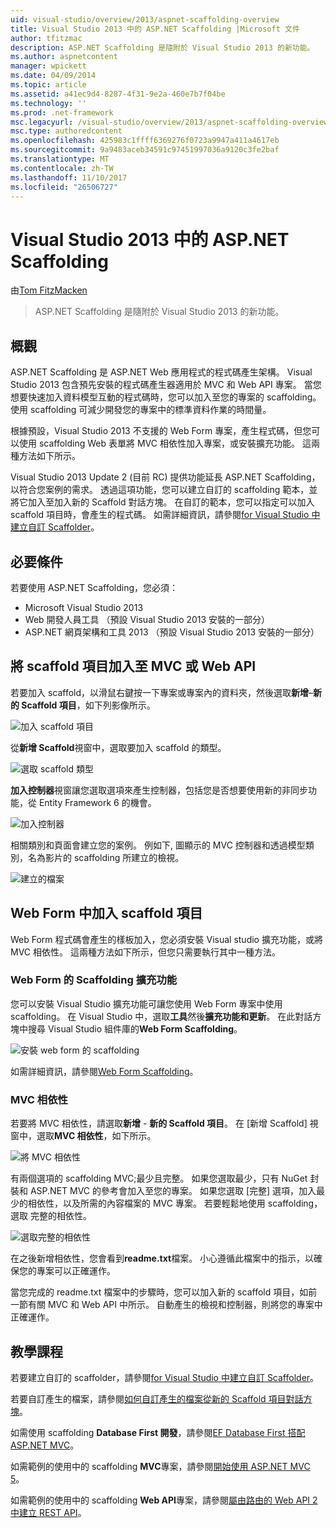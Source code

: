 ```yaml
---
uid: visual-studio/overview/2013/aspnet-scaffolding-overview
title: Visual Studio 2013 中的 ASP.NET Scaffolding |Microsoft 文件
author: tfitzmac
description: ASP.NET Scaffolding 是隨附於 Visual Studio 2013 的新功能。
ms.author: aspnetcontent
manager: wpickett
ms.date: 04/09/2014
ms.topic: article
ms.assetid: a41ec9d4-8287-4f31-9e2a-460e7b7f04be
ms.technology: ''
ms.prod: .net-framework
msc.legacyurl: /visual-studio/overview/2013/aspnet-scaffolding-overview
msc.type: authoredcontent
ms.openlocfilehash: 425983c1ffff6369276f0723a9947a411a4617eb
ms.sourcegitcommit: 9a9483aceb34591c97451997036a9120c3fe2baf
ms.translationtype: MT
ms.contentlocale: zh-TW
ms.lasthandoff: 11/10/2017
ms.locfileid: "26506727"
---
```

<a name="aspnet-scaffolding-in-visual-studio-2013"></a>Visual Studio 2013 中的 ASP.NET Scaffolding
====================
由[Tom FitzMacken](https://github.com/tfitzmac)

> ASP.NET Scaffolding 是隨附於 Visual Studio 2013 的新功能。


## <a name="overview"></a>概觀

ASP.NET Scaffolding 是 ASP.NET Web 應用程式的程式碼產生架構。 Visual Studio 2013 包含預先安裝的程式碼產生器適用於 MVC 和 Web API 專案。 當您想要快速加入資料模型互動的程式碼時，您可以加入至您的專案的 scaffolding。 使用 scaffolding 可減少開發您的專案中的標準資料作業的時間量。

根據預設，Visual Studio 2013 不支援的 Web Form 專案，產生程式碼，但您可以使用 scaffolding Web 表單將 MVC 相依性加入專案，或安裝擴充功能。 這兩種方法如下所示。

Visual Studio 2013 Update 2 (目前 RC) 提供功能延長 ASP.NET Scaffolding，以符合您案例的需求。 透過這項功能，您可以建立自訂的 scaffolding 範本，並將它加入至加入新的 Scaffold 對話方塊。 在自訂的範本，您可以指定可以加入 scaffold 項目時，會產生的程式碼。 如需詳細資訊，請參閱[for Visual Studio 中建立自訂 Scaffolder](https://go.microsoft.com/fwlink/p/?LinkId=395029)。

## <a name="prerequisites"></a>必要條件

若要使用 ASP.NET Scaffolding，您必須：

- Microsoft Visual Studio 2013
- Web 開發人員工具 （預設 Visual Studio 2013 安裝的一部分）
- ASP.NET 網頁架構和工具 2013 （預設 Visual Studio 2013 安裝的一部分）

## <a name="add-a-scaffolded-item-to-mvc-or-web-api"></a>將 scaffold 項目加入至 MVC 或 Web API

若要加入 scaffold，以滑鼠右鍵按一下專案或專案內的資料夾，然後選取**新增**–**新的 Scaffold 項目**，如下列影像所示。

![加入 scaffold 項目](aspnet-scaffolding-overview/_static/image1.png)

從**新增 Scaffold**視窗中，選取要加入 scaffold 的類型。

![選取 scaffold 類型](aspnet-scaffolding-overview/_static/image2.png)

**加入控制器**視窗讓您選取選項來產生控制器，包括您是否想要使用新的非同步功能，從 Entity Framework 6 的機會。

![加入控制器](aspnet-scaffolding-overview/_static/image3.png)

相關類別和頁面會建立您的案例。 例如下, 圖顯示的 MVC 控制器和透過模型類別，名為影片的 scaffolding 所建立的檢視。

![建立的檔案](aspnet-scaffolding-overview/_static/image4.png)

## <a name="add-a-scaffolded-item-to-web-forms"></a>Web Form 中加入 scaffold 項目

Web Form 程式碼會產生的樣板加入，您必須安裝 Visual studio 擴充功能，或將 MVC 相依性。 這兩種方法如下所示，但您只需要執行其中一種方法。

### <a name="web-forms-scaffolding-extension"></a>Web Form 的 Scaffolding 擴充功能

您可以安裝 Visual Studio 擴充功能可讓您使用 Web Form 專案中使用 scaffolding。 在 Visual Studio 中，選取**工具**然後**擴充功能和更新**。 在此對話方塊中搜尋 Visual Studio 組件庫的**Web Form Scaffolding**。

![安裝 web form 的 scaffolding](aspnet-scaffolding-overview/_static/image5.png)

如需詳細資訊，請參閱[Web Form Scaffolding](https://go.microsoft.com/fwlink/p/?LinkId=396478)。

### <a name="mvc-dependencies"></a>MVC 相依性

若要將 MVC 相依性，請選取**新增** - **新的 Scaffold 項目**。 在 [新增 Scaffold] 視窗中，選取**MVC 相依性**，如下所示。

![將 MVC 相依性](aspnet-scaffolding-overview/_static/image6.png)

有兩個選項的 scaffolding MVC;最少且完整。 如果您選取最少，只有 NuGet 封裝和 ASP.NET MVC 的參考會加入至您的專案。 如果您選取 [完整] 選項，加入最少的相依性，以及所需的內容檔案的 MVC 專案。 若要輕鬆地使用 scaffolding，選取 完整的相依性。

![選取完整的相依性](aspnet-scaffolding-overview/_static/image7.png)

在之後新增相依性，您會看到**readme.txt**檔案。 小心遵循此檔案中的指示，以確保您的專案可以正確運作。

當您完成的 readme.txt 檔案中的步驟時，您可以加入新的 scaffold 項目，如前一節有關 MVC 和 Web API 中所示。 自動產生的檢視和控制器，則將您的專案中正確運作。

## <a name="tutorials"></a>教學課程

若要建立自訂的 scaffolder，請參閱[for Visual Studio 中建立自訂 Scaffolder](https://go.microsoft.com/fwlink/p/?LinkId=395029)。

若要自訂產生的檔案，請參閱[如何自訂產生的檔案從新的 Scaffold 項目對話方塊](https://blogs.msdn.com/b/webdev/archive/2013/12/26/how-to-customize-the-generated-files-from-the-new-scaffolded-item-dialog.aspx)。

如需使用 scaffolding **Database First 開發**，請參閱[EF Database First 搭配 ASP.NET MVC](../../../mvc/overview/getting-started/database-first-development/setting-up-database.md)。

如需範例的使用中的 scaffolding **MVC**專案，請參閱[開始使用 ASP.NET MVC 5](../../../mvc/overview/getting-started/introduction/getting-started.md)。

如需範例的使用中的 scaffolding **Web API**專案，請參閱[屬由路由的 Web API 2 中建立 REST API](../../../web-api/overview/web-api-routing-and-actions/create-a-rest-api-with-attribute-routing.md)。
